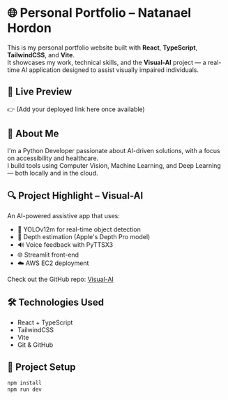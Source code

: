 # 🌐 Personal Portfolio – Natanael Hordon

This is my personal portfolio website built with **React**, **TypeScript**, **TailwindCSS**, and **Vite**.  
It showcases my work, technical skills, and the **Visual-AI** project — a real-time AI application designed to assist visually impaired individuals.

## 🚀 Live Preview

👉 (Add your deployed link here once available)

## 🧠 About Me

I'm a Python Developer passionate about AI-driven solutions, with a focus on accessibility and healthcare.  
I build tools using Computer Vision, Machine Learning, and Deep Learning — both locally and in the cloud.

## 🔍 Project Highlight – Visual-AI

An AI-powered assistive app that uses:
- 🧠 YOLOv12m for real-time object detection  
- 📏 Depth estimation (Apple's Depth Pro model)  
- 🔊 Voice feedback with PyTTSX3  
- 🌐 Streamlit front-end  
- ☁️ AWS EC2 deployment  

Check out the GitHub repo: [Visual-AI](https://github.com/Natanael-hash/Visual-AI)

## 🛠️ Technologies Used

- React + TypeScript  
- TailwindCSS  
- Vite  
- Git & GitHub

## 📁 Project Setup

```bash
npm install
npm run dev